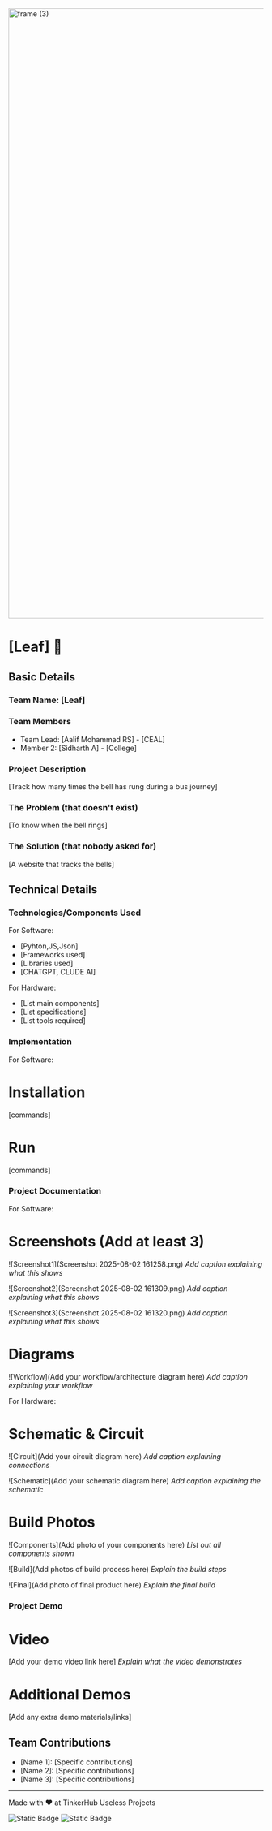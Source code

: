 <img width="3188" height="1202" alt="frame (3)" src="https://github.com/user-attachments/assets/517ad8e9-ad22-457d-9538-a9e62d137cd7" />


# [Leaf] 🎯


## Basic Details
### Team Name: [Leaf]


### Team Members
- Team Lead: [Aalif Mohammad RS] - [CEAL]
- Member 2: [Sidharth A] - [College]

### Project Description
[Track how many times the bell has rung during a bus journey]

### The Problem (that doesn't exist)
[To know when the bell rings]

### The Solution (that nobody asked for)
[A website that tracks the bells]

## Technical Details
### Technologies/Components Used
For Software:
- [Pyhton,JS,Json]
- [Frameworks used]
- [Libraries used]
- [CHATGPT, CLUDE AI]

For Hardware:
- [List main components]
- [List specifications]
- [List tools required]

### Implementation
For Software:
# Installation
[commands]

# Run
[commands]

### Project Documentation
For Software:

# Screenshots (Add at least 3)
![Screenshot1](Screenshot 2025-08-02 161258.png)
*Add caption explaining what this shows*

![Screenshot2](Screenshot 2025-08-02 161309.png)
*Add caption explaining what this shows*

![Screenshot3](Screenshot 2025-08-02 161320.png)
*Add caption explaining what this shows*

# Diagrams
![Workflow](Add your workflow/architecture diagram here)
*Add caption explaining your workflow*

For Hardware:

# Schematic & Circuit
![Circuit](Add your circuit diagram here)
*Add caption explaining connections*

![Schematic](Add your schematic diagram here)
*Add caption explaining the schematic*

# Build Photos
![Components](Add photo of your components here)
*List out all components shown*

![Build](Add photos of build process here)
*Explain the build steps*

![Final](Add photo of final product here)
*Explain the final build*

### Project Demo
# Video
[Add your demo video link here]
*Explain what the video demonstrates*

# Additional Demos
[Add any extra demo materials/links]

## Team Contributions
- [Name 1]: [Specific contributions]
- [Name 2]: [Specific contributions]
- [Name 3]: [Specific contributions]

---
Made with ❤️ at TinkerHub Useless Projects 

![Static Badge](https://img.shields.io/badge/TinkerHub-24?color=%23000000&link=https%3A%2F%2Fwww.tinkerhub.org%2F)
![Static Badge](https://img.shields.io/badge/UselessProjects--25-25?link=https%3A%2F%2Fwww.tinkerhub.org%2Fevents%2FQ2Q1TQKX6Q%2FUseless%2520Projects)



